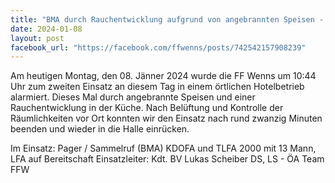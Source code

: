 ```yaml
---
title: "BMA durch Rauchentwicklung aufgrund von angebrannten Speisen - Hotelbetrieb"
date: 2024-01-08
layout: post
facebook_url: "https://facebook.com/ffwenns/posts/742542157908239"
---
```


Am heutigen Montag, den 08. Jänner 2024 wurde die FF Wenns um 10:44 Uhr zum zweiten Einsatz an diesem Tag in einem örtlichen Hotelbetrieb alarmiert. Dieses Mal durch angebrannte Speisen und einer Rauchentwicklung in der Küche. Nach Belüftung und Kontrolle der Räumlichkeiten vor Ort konnten wir den Einsatz nach rund zwanzig Minuten beenden und wieder in die Halle einrücken. 

Im Einsatz:
 Pager / Sammelruf (BMA) 
 KDOFA und TLFA 2000 mit 13 Mann, LFA auf Bereitschaft
 Einsatzleiter: Kdt. BV Lukas Scheiber
 DS, LS - ÖA Team FFW
